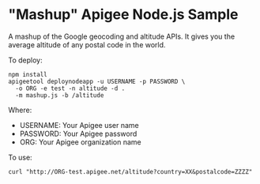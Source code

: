 # "Mashup" Apigee Node.js Sample

A mashup of the Google geocoding and altitude APIs. It gives you the
average altitude of any postal code in the world.
    
To deploy:

    npm install
    apigeetool deploynodeapp -u USERNAME -p PASSWORD \
      -o ORG -e test -n altitude -d .
      -m mashup.js -b /altitude
      
Where:

* USERNAME: Your Apigee user name
* PASSWORD: Your Apigee password
* ORG: Your Apigee organization name

To use:

    curl "http://ORG-test.apigee.net/altitude?country=XX&postalcode=ZZZZ"
